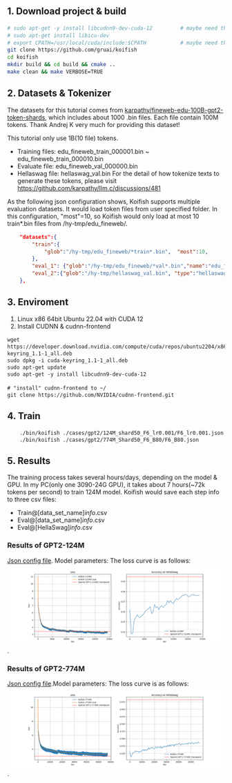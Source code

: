 
## 1. Download project & build
```bash
# sudo apt-get -y install libcudnn9-dev-cuda-12         # maybe need this to install CUDNN
# sudo apt-get install libicu-dev
# export CPATH=/usr/local/cuda/include:$CPATH           # maybe need this to export CPATH
git clone https://github.com/gruai/koifish
cd koifish
mkdir build && cd build && cmake ..
make clean && make VERBOSE=TRUE
```

## 2. Datasets & Tokenizer   

The datasets for this tutorial comes from [karpathy/fineweb-edu-100B-gpt2-token-shards](https://huggingface.co/datasets/karpathy/fineweb-edu-100B-gpt2-token-shards), which includes about 1000 .bin files. Each file contain 100M tokens.    Thank Andrej K very much for providing this dataset!

This tutorial only use 1B(10 file) tokens.
* Training files:        edu_fineweb_train_000001.bin ~ edu_fineweb_train_000010.bin
* Evaluate file:         edu_fineweb_val_000000.bin
* Hellaswag file:        hellaswag_val.bin
For the detail of how tokenize texts to generate these tokens, please visit https://github.com/karpathy/llm.c/discussions/481 

As the following json configuration shows, Koifish supports multiple evaluation datasets. It would load token files from user specified folder. In this configuration, "most"=10, so Koifish would only load at most 10 train*.bin files from /hy-tmp/edu_fineweb/. 
```json
    "datasets":{
        "train":{
            "glob":"/hy-tmp/edu_fineweb/*train*.bin",  "most":10,        "name":"edu_fineweb1B"
        },
        "eval_1": {"glob":"/hy-tmp/edu_fineweb/*val*.bin","name":"edu_fineweb1B","eval-every":100        },
        "eval_2":{"glob":"/hy-tmp/hellaswag_val.bin", "type":"hellaswag","eval-every":500        }
    },
```

## 3. Enviroment
1) Linux x86 64bit Ubuntu 22.04 with CUDA 12
2) Install CUDNN & cudnn-frontend
```shell
wget https://developer.download.nvidia.com/compute/cuda/repos/ubuntu2204/x86_64/cuda-keyring_1.1-1_all.deb
sudo dpkg -i cuda-keyring_1.1-1_all.deb
sudo apt-get update
sudo apt-get -y install libcudnn9-dev-cuda-12

# "install" cudnn-frontend to ~/
git clone https://github.com/NVIDIA/cudnn-frontend.git
```

## 4. Train 
```shell
    ./bin/koifish ./cases/gpt2/124M_shard50_F6_lr0.001/F6_lr0.001.json
    ./bin/koifish ./cases/gpt2/774M_Shard50_F6_B80/F6_B80.json
```
   
## 5. Results
The training process takes several hours/days, depending on the model & GPU. In my PC(only one 3090-24G GPU), it takes about 7 hours(~72k tokens per second) to train 124M model.
Koifish would save each step info to three csv files:
* Train@[data_set_name]_info_.csv 
* Eval@[data_set_name]_info_.csv 
* Eval@[HellaSwag]_info_.csv

### Results of GPT2-124M 
[Json config file](./gpt2/124M_shard50_F6_lr0.001/F6_lr0.001.json). Model parameters:
    The loss curve is as follows:
![Training curves & results](./gpt2_124M_losscurve.png).

   
### Results of GPT2-774M 
[Json config file](./gpt2/774M_Shard50_F6_B80/F6_B80.json).Model parameters:
The loss curve is as follows:
![Training curves & results](./gpt2_774M_losscurve.png).